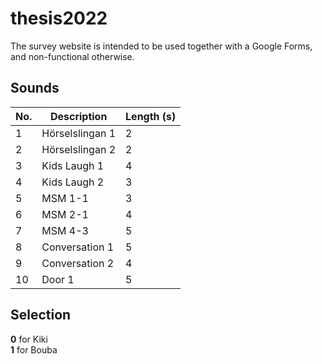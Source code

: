 # thesis2022

The survey website is intended to be used together with a Google Forms, and non-functional otherwise.

## Sounds
| **No.** | **Description** | **Length (s)** |
|---------|-----------------|----------------|
| 1       | Hörselslingan 1 | 2              |
| 2       | Hörselslingan 2 | 2              |
| 3       | Kids Laugh 1    | 4              |
| 4       | Kids Laugh 2    | 3              |
| 5       | MSM 1-1         | 3              |
| 6       | MSM 2-1         | 4              |
| 7       | MSM 4-3         | 5              |
| 8       | Conversation 1  | 5              |
| 9       | Conversation 2  | 4              |
| 10      | Door 1          | 5              |

## Selection
**0** for Kiki  
**1** for Bouba